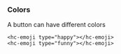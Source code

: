 ### Colors

A button can have different colors

```
<hc-emoji type="happy"></hc-emoji>
<hc-emoji type="funny"></hc-emoji>
```
